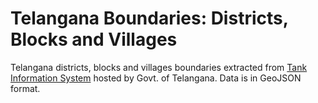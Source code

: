 Telangana Boundaries: Districts, Blocks and Villages 
====================================================

Telangana districts, blocks and villages boundaries extracted from [Tank Information System](http://tracgis.telangana.gov.in/) hosted by Govt. of Telangana. Data is in GeoJSON format.  
